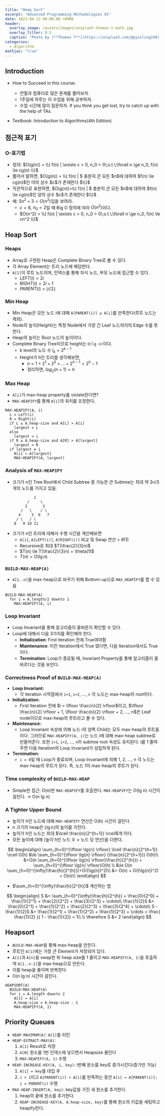 ```yaml
---
title: "Heap Sort"
excerpt: "Advanced Programming Methodologies 01"
date: 2023-04-12 00:00:00 +0900
header:
  overlay_image: /assets/images/unsplash-thomas-t-math.jpg
  overlay_filter: 0.5
  caption: "Photo by [**Thomas T**](https://unsplash.com/@pyssling240) on [**Unsplash**](https://unsplash.com/)"
categories:
  - Algorithm
mathjax: "true"
---
```


## Introduction

- How to Succeed in this course:
  - 연필과 컴퓨터로 많은 문제를 풀어보자.
  - 1주일에 하루는 이 수업을 위해 공부하자.
  - 수업 시간에 많이 질문하자. If you think you get lost, try to catch up with the help of TAs.

- Textbook: Introduction to Algorithms(4th Edition)

## 점근적 표기

### O-표기법

- 정의: $O(g(n)) = \\{ f(n) | \exists c > 0, n_0 > 0\;s.t.\;\forall n \ge n_0, f(n) \le cg(n) \\}$
- 풀어서 말하면, $O(g(n)) = \\{ f(n) | $ 충분히 큰 모든 $n$에 대하여 $f(n) \le cg(n)$인 야의 상수 $c$가 존재한다 $\\}$
- 직관적으로 표현하면, $O(g(n))=\\{ f(n) | $ 충분히 큰 모든 $n$에 대하여 $f(n) \le cg(n)$인 양의 상수 $c$가 존재한다 $\\}$
- 예: $5n^2 + 3 = O(n^2)$임을 보여라.
  - $c=6$, $n_0=2$일 때 Big O 정의에 따라 $O(n^2)$이다.
  - $O(n^2) = \\{ f(n) | \exists c > 0, n_0 > 0\;s.t.\;\forall n \ge n_0, f(n) \le cn^2 \\}$

## Heap Sort

### Heaps

- Array로 구현된 Heap은 Complete Binary Tree로 볼 수 있다.
- 각 Array Element는 트리 노드에 해당한다.
- `A[1]`이 루트 노드이며, 인덱스를 통해 자식 노드, 부모 노드에 접근할 수 있다.
  - $LEFT(i)=2i$
  - $RIGHT(i)=2i+1$
  - $PARENT(i)=\lfloor{i/2}\rfloor$

### Min Heap

- Min Heap은 모든 노드 i에 대해 `A[PARENT(i)] ≤ A[i]`를 만족한다(루트 노드는 제외).
- Node의 높이(Height)는 특정 Node에서 가장 긴 Leaf 노드까지의 Edge 수를 뜻한다.
- Heap의 높이는 Root 노드의 높이이다.
- Complete Binary Tree이므로 height는 `O(lg n)`이다.
  - k level의 노드 수 $l_k = 2^{k-1}$
  - Height가 h인 트리를 생각해보면,
    - $n=1+2^1+2^2+...+2^{h-1}=2^h-1$
    - 정리하면, $log_{2} (n+1) = h$

### Max Heap

- `A[i]`가 max-heap property를 violate한다면?
- `MAX-HEAPIFY`를 통해 `A[i]`의 위치를 조정한다.

```text
MAX-HEAPIFY(A, i)
  L = Left(i)
  R = Right(i)
  if L ≤ A.heap-size and A[L] > A[i]
    largest = L
  else
    largest = i
  if R ≤ A.heap-size and A[R] > A[largest]
    largest = R
  if largest ≠ i
    A[i] ↔ A[largest]
    MAX-HEAPIFY(A, largest)
```

### Analysis of `MAX-HEAPIFY`

- 크기가 n인 Tree Root에서 Child Subtree 중 가능한 큰 Subtree는 최대 약 2n/3개의 노드를 가지고 있음.

```text
             1
          /     \
         2       3
       /   \    / \
      4     5  6   7
     / \   / \
    8   9 10 11
```

- 크기가 n인 트리에 대해서 수행 시간을 계산해보면
  - `A[i]`, `A[LEFT(i)]`, `A[RIGHT(i)]` 비교 및 Swap 연산 = $\theta(1)$
  - Recursive로 최대 $T(\frac{2}{3}n)$
  - $T(n) \le T(\frac{2}{3}n) + \theta(1)$
  - $T(n) = O(\lg{n})$

### `BUILD-MAX-HEAP(A)`

- `A[1..n]`을 max-heap으로 바꾸기 위해 Bottom-up으로 `MAX_HEAPIFY`를 할 수 있음

```text
BUILD-MAX-HEAP(A)
  for i = A.length/2 downto 1
    MAX-HEAPIFY(A, i)
```

### Loop Invariant

- Loop Invariant를 통해 알고리즘이 올바른지 확인할 수 있다.
- Loop에 대해서 다음 3가지를 확인해야 한다.
  - **Initialization**: First iteration 전에 True여야함
  - **Maintenance**: 이전 Iteration에서 True 였다면, 다음 Iteration에서도 True이다.
  - **Termination**: Loop가 종료될 때, Invariant Property를 통해 알고리즘이 올바르다는 것을 보인다.

### Correctness Proof of `BUILD-MAX-HEAP(A)`

- **Loop Invariant:**
  - 각 iteration 시작점에서 `i+1`, `i+2`, ..., `n` 각 노드는 max-heap의 root이다.
- **Initialization:**
  - First Iteration 전에 $i = \lfloor \frac{n}{2} \rfloor$이고, $\lfloor \frac{n}{2} \rfloor + 1, \lfloor \frac{n}{2} \rfloor + 2, ..., n$은 Leaf node이므로 max-heap의 루트라고 볼 수 있다.
- **Maintenance:**
  - Loop Invariant 속성에 의해 노드 i의 양쪽 Child는 모두 max-heap의 루트들이다. 그러므로 `MAX-HEAPIFY(A, i)`는 노드 i에 대해 max-heap subtree로 만들어준다. 또한 `i+1`, `i+2`, ..., `n`이 subtree root 속성도 유지된다. i를 1 줄여주면 다음 Iteration의 Loop Invariant가 성립하게 된다.
- **Termination:**
  - `i = 0`일 때 Loop가 종료되며, Loop Invariant에 의해 1, 2, ..., n 각 노드는 max-heap의 루트가 된다. 즉, 노드 1이 max-heap의 루트가 된다.

### Time complexity of `BUILD-MAX-HEAP`

- Simple한 접근: O(n)번 `MAX-HEAPIFY`를 호출한다. `MAX-HEAPIFY`는 O(lg n) 시간이 걸린다. → O(n lg n)

### A Tighter Upper Bound

- 높이가 h인 노드에 대해 `MAX-HEAPIFY` 연산은 O(h) 시간이 걸린다.
- n 크기의 heap은 $\lfloor \lg{n} \rfloor$의 높이를 가진다.
- 높이가 h인 노드는 최대 $\lceil \frac{n}{2^{h+1}} \rceil$개 이다.
- 모든 높이에 대해 (높이 h인 노드 수 × 노드 당 연산)을 더한다.

$$
\begin{align}
\sum_{h=0}^{\lfloor \lg{n} \rfloor} \lceil \frac{n}{2^{h+1}} \rceil O(h) &\le \sum_{h=0}^{\lfloor \lg{n} \rfloor} (\frac{n}{2^{h+1}}) O(h)\\
&=O(n \sum_{h=0}^{\lfloor \lg{n} \rfloor}\frac{h}{2^{h}}) + \sum_{h=0}^{\lfloor \lg{n} \rfloor}O(h) \\
&\le O(n \sum_{h=0}^{\infty}\frac{h}{2^{h}})+O((\lg{n})^2)\\
&= O(n) + O((\lg{n})^2) = O(n)\\
\end{align}
$$

- $\sum_{h=0}^{\infty}\frac{h}{2^{h}}$ 계산하는 법

$$
\begin{align}
S &= \sum_{h=0}^{\infty}\frac{h}{2^{h}} = \frac{0}{2^0} + \frac{1}{2^1} + \frac{2}{2^2} + \frac{3}{2^3} + \cdots\\
\frac{1}{2}S &= \frac{0}{2^1} + \frac{1}{2^2} + \frac{2}{2^3} + \frac{3}{2^4} + \cdots\\
S - \frac{1}{2}S &= \frac{1}{2^1} + \frac{1}{2^2} + \frac{1}{2^3} + \cdots = \frac{ \frac{1}{2} }{ 1 - \frac{1}{2}} = 1\\
\\
\therefore S &= 2
\end{align}
$$

## Heapsort

- `BUILD-MAX-HEAP`을 통해 max-heap을 만든다.
- 루트인 `A[1]`에는 가장 큰 Element가 저장되어 있다.
- `A[1]`과 `A[n]`을 swap한 뒤 heap size를 1 줄이고 `MAX-HEAPIFY(A, 1)`을 호출하여 `A[1..n-1]`을 max-heap으로 만든다.
- 이를 heap을 줄이며 반복한다.
- O(n lg n) 시간이 걸린다.

```text
HEAPSORT(A)
  BUILD-MAX-HEAP(A)
  for i = A.length downto 2
    A[1] ↔ A[i]
    A.heap-size = A.heap-size - 1
    MAX-HEAPIFY(A, 1)
```

## Priority Queues

- `HEAP-MAXIMUM(A)`: `A[1]`를 리턴
- `HEAP-EXTRACT-MAX(A)`:
  1. `A[1]` Result로 저장
  2. `A[N]` 원소를 1번 인덱스에 넣으면서 Heapsize 줄인다
  3. `MAX-HEAPIFY(A, 1)` 수행
- `HEAP-INCREASE-KEY(A, i, key)`: i번째 원소를 key로 증가시킨다(증가만 가능)
  1. `A[i] = key`를 대입 후
  2. `i > 1`이고 `A[PARENT(i)] < A[i]`를 만족하는 동안 `A[i] ↔ A[PARENT(i)]; i = PARENT(i)` 수행
- `MAX-HEAP-INSERT(A, key)`: key값을 가진 새 원소를 추가한다.
  1. heap의 끝에 원소를 추가한다.
  2. `HEAP-INCREASE-KEY(A, A.heap-size, key)`를 통해 원소의 키값을 세팅하고 heapify한다.
